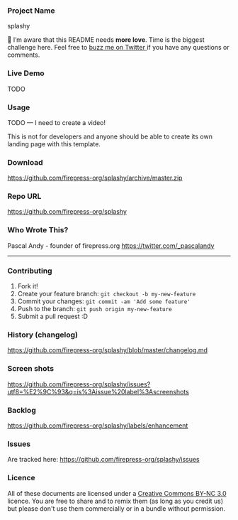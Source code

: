 ### Project Name

splashy

🙈 I’m aware that this README needs **more love**. Time is the biggest challenge here. Feel free to [buzz me on Twitter ](https://twitter.com/askpascalandy) if you have any questions or comments.

### Live Demo
TODO

### Usage
TODO — I need to create a video! 

This is not for developers and anyone should be able to create its own landing page with this template.

### Download
https://github.com/firepress-org/splashy/archive/master.zip

### Repo URL
https://github.com/firepress-org/splashy

### Who Wrote This?
Pascal Andy - founder of firepress.org
https://twitter.com/_pascalandy

---

### Contributing
1. Fork it!
2. Create your feature branch: `git checkout -b my-new-feature`
3. Commit your changes: `git commit -am 'Add some feature'`
4. Push to the branch: `git push origin my-new-feature`
5. Submit a pull request :D

### History (changelog)
https://github.com/firepress-org/splashy/blob/master/changelog.md

### Screen shots
https://github.com/firepress-org/splashy/issues?utf8=%E2%9C%93&q=is%3Aissue%20label%3Ascreenshots

### Backlog
https://github.com/firepress-org/splashy/labels/enhancement

### Issues 
Are tracked here: https://github.com/firepress-org/splashy/issues

### Licence
All of these documents are licensed under a [Creative Commons BY-NC 3.0](http://creativecommons.org/licenses/by-nc/3.0/) licence. You are free to share and to remix them (as long as you credit us) but please don't use them commercially or in a bundle without permission.